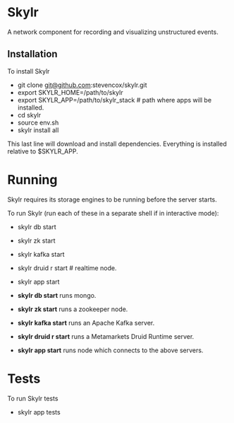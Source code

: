 Skylr
====================================================

A network component for recording and visualizing unstructured events.

Installation
------------

To install Skylr

* git clone git@github.com:stevencox/skylr.git
* export SKYLR_HOME=/path/to/skylr
* export SKYLR_APP=/path/to/skylr_stack # path where apps will be installed.
* cd skylr
* source env.sh
* skylr install all

This last line will download and install dependencies. Everything is installed relative to $SKYLR_APP.

Running
=======

Skylr requires its storage engines to be running before the server starts.

To run Skylr (run each of these in a separate shell if in interactive mode):

* skylr db start
* skylr zk start
* skylr kafka start
* skylr druid r start # realtime node.
* skylr app start

* __skylr db start__ runs mongo.
* __skylr zk start__ runs a zookeeper node.
* __skylr kafka start__ runs an Apache Kafka server.
* __skylr druid r start__ runs a Metamarkets Druid Runtime server.
* __skylr app start__ runs node which connects to the above servers.

Tests
=====

To run Skylr tests

* skylr app tests











